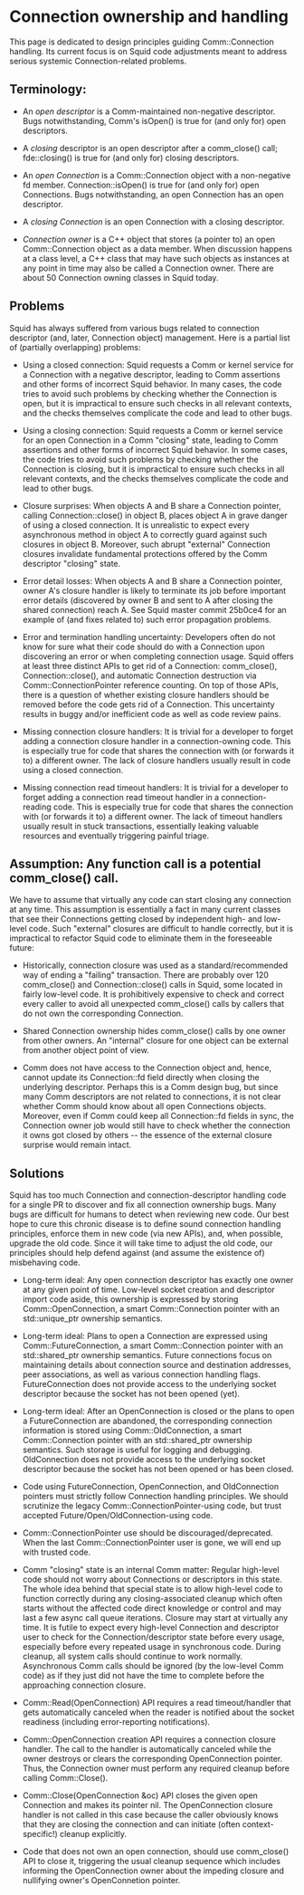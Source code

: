 # Connection ownership and handling

This page is dedicated to design principles guiding Comm::Connection handling.
Its current focus is on Squid code adjustments meant to address serious
systemic Connection-related problems.


## Terminology:

* An _open descriptor_ is a Comm-maintained non-negative descriptor. Bugs
  notwithstanding, Comm's isOpen() is true for (and only for) open
  descriptors.

* A _closing_ descriptor is an open descriptor after a comm_close() call;
  fde::closing() is true for (and only for) closing descriptors.

* An _open Connection_ is a Comm::Connection object with a non-negative fd
  member. Connection::isOpen() is true for (and only for) open Connections.
  Bugs notwithstanding, an open Connection has an open descriptor.

* A _closing Connection_ is an open Connection with a closing descriptor.

* _Connection owner_ is a C++ object that stores (a pointer to) an open
  Comm::Connection object as a data member. When discussion happens at a class
  level, a C++ class that may have such objects as instances at any point in
  time may also be called a Connection owner. There are about 50 Connection
  owning classes in Squid today.


## Problems

Squid has always suffered from various bugs related to connection descriptor
(and, later, Connection object) management. Here is a partial list of
(partially overlapping) problems:

* Using a closed connection: Squid requests a Comm or kernel service for a
  Connection with a negative descriptor, leading to Comm assertions and other
  forms of incorrect Squid behavior. In many cases, the code tries to avoid
  such problems by checking whether the Connection is open, but it is
  impractical to ensure such checks in all relevant contexts, and the checks
  themselves complicate the code and lead to other bugs.

* Using a closing connection: Squid requests a Comm or kernel service for an
  open Connection in a Comm "closing" state, leading to Comm assertions and
  other forms of incorrect Squid behavior. In some cases, the code tries to
  avoid such problems by checking whether the Connection is closing, but it is
  impractical to ensure such checks in all relevant contexts, and the checks
  themselves complicate the code and lead to other bugs.

* Closure surprises: When objects A and B share a Connection pointer, calling
  Connection::close() in object B, places object A in grave danger of using a
  closed connection. It is unrealistic to expect every asynchronous method in
  object A to correctly guard against such closures in object B. Moreover,
  such abrupt "external" Connection closures invalidate fundamental
  protections offered by the Comm descriptor "closing" state.

* Error detail losses: When objects A and B share a Connection pointer, owner
  A's closure handler is likely to terminate its job before important error
  details (discovered by owner B and sent to A after closing the shared
  connection) reach A. See Squid master commit 25b0ce4 for an example of (and
  fixes related to) such error propagation problems.

* Error and termination handling uncertainty: Developers often do not know for
  sure what their code should do with a Connection upon discovering an error
  or when completing connection usage. Squid offers at least three distinct
  APIs to get rid of a Connection: comm_close(), Connection::close(), and
  automatic Connection destruction via Comm::ConnectionPointer reference
  counting. On top of those APIs, there is a question of whether existing
  closure handlers should be removed before the code gets rid of a Connection.
  This uncertainty results in buggy and/or inefficient code as well as code
  review pains.

* Missing connection closure handlers: It is trivial for a developer to forget
  adding a connection closure handler in a connection-owning code. This is
  especially true for code that shares the connection with (or forwards it to)
  a different owner. The lack of closure handlers usually result in code using
  a closed connection.

* Missing connection read timeout handlers: It is trivial for a developer to
  forget adding a connection read timeout handler in a connection-reading
  code. This is especially true for code that shares the connection with (or
  forwards it to) a different owner. The lack of timeout handlers usually
  result in stuck transactions, essentially leaking valuable resources and
  eventually triggering painful triage.


## Assumption: Any function call is a potential comm_close() call.

We have to assume that virtually any code can start closing any connection at
any time. This assumption is essentially a fact in many current classes that
see their Connections getting closed by independent high- and low-level code.
Such "external" closures are difficult to handle correctly, but it is
impractical to refactor Squid code to eliminate them in the foreseeable
future:

* Historically, connection closure was used as a standard/recommended way of
  ending a "failing" transaction. There are probably over 120 comm_close() and
  Connection::close() calls in Squid, some located in fairly low-level code.
  It is prohibitively expensive to check and correct every caller to avoid all
  unexpected comm_close() calls by callers that do not own the corresponding
  Connection.

* Shared Connection ownership hides comm_close() calls by one owner from other
  owners. An "internal" closure for one object can be external from another
  object point of view.

* Comm does not have access to the Connection object and, hence, cannot update
  its Connection::fd field directly when closing the underlying descriptor.
  Perhaps this is a Comm design bug, but since many Comm descriptors are not
  related to connections, it is not clear whether Comm should know about all
  open Connections objects. Moreover, even if Comm could keep all
  Connection::fd fields in sync, the Connection owner job would still have to
  check whether the connection it owns got closed by others -- the essence of
  the external closure surprise would remain intact.


## Solutions

Squid has too much Connection and connection-descriptor handling code for a
single PR to discover and fix all connection ownership bugs. Many bugs are
difficult for humans to detect when reviewing new code. Our best hope to cure
this chronic disease is to define sound connection handling principles,
enforce them in new code (via new APIs), and, when possible, upgrade the old
code. Since it will take time to adjust the old code, our principles should
help defend against (and assume the existence of) misbehaving code.

* Long-term ideal: Any open connection descriptor has exactly one owner at any
  given point of time. Low-level socket creation and descriptor import code
  aside, this ownership is expressed by storing Comm::OpenConnection, a smart
  Comm::Connection pointer with an std::unique_ptr ownership semantics.

* Long-term ideal: Plans to open a Connection are expressed using
  Comm::FutureConnection, a smart Comm::Connection pointer with an
  std::shared_ptr ownership semantics. Future connections focus on maintaining
  details about connection source and destination addresses, peer
  associations, as well as various connection handling flags. FutureConnection
  does not provide access to the underlying socket descriptor because the
  socket has not been opened (yet).

* Long-term ideal: After an OpenConnection is closed or the plans to open a
  FutureConnection are abandoned, the corresponding connection information is
  stored using Comm::OldConnection, a smart Comm::Connection pointer with an
  std::shared_ptr ownership semantics. Such storage is useful for logging and
  debugging. OldConnection does not provide access to the underlying socket
  descriptor because the socket has not been opened or has been closed.

* Code using FutureConnection, OpenConnection, and OldConnection pointers must
  strictly follow Connection handling principles. We should scrutinize the
  legacy Comm::ConnectionPointer-using code, but trust accepted
  Future/Open/OldConnection-using code.

* Comm::ConnectionPointer use should be discouraged/deprecated. When the last
  Comm::ConnectionPointer user is gone, we will end up with trusted code.

* Comm "closing" state is an internal Comm matter: Regular high-level code
  should not worry about Connections or descriptors in this state. The whole
  idea behind that special state is to allow high-level code to function
  correctly during any closing-associated cleanup which often starts without
  the affected code direct knowledge or control and may last a few async call
  queue iterations. Closure may start at virtually any time. It is futile to
  expect every high-level Connection and descriptor user to check for the
  Connection/descriptor state before every usage, especially before every
  repeated usage in synchronous code. During cleanup, all system calls should
  continue to work normally. Asynchronous Comm calls should be ignored (by the
  low-level Comm code) as if they just did not have the time to complete
  before the approaching connection closure.

* Comm::Read(OpenConnection) API requires a read timeout/handler that gets
  automatically canceled when the reader is notified about the socket
  readiness (including error-reporting notifications).

* Comm::OpenConnection creation API requires a connection closure handler. The
  call to the handler is automatically canceled while the owner destroys or
  clears the corresponding OpenConnection pointer. Thus, the Connection owner
  must perform any required cleanup before calling Comm::Close().

* Comm::Close(OpenConnection &oc) API closes the given open Connection and
  makes its pointer nil. The OpenConnection closure handler is not called in
  this case because the caller obviously knows that they are closing the
  connection and can initiate (often context-specific!) cleanup explicitly.

* Code that does not own an open connection, should use comm_close() API to
  close it, triggering the usual cleanup sequence which includes informing the
  OpenConnection owner about the impeding closure and nullifying owner's
  OpenConnetion pointer.

